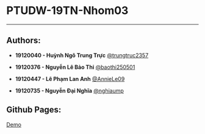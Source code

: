 # PTUDW-19TN-Nhom03

-----------------------------------------

## Authors:
- **19120040 - Huỳnh Ngô Trung Trực** [@trungtruc2357](https://github.com/trungtruc2357)

- **19120376 - Nguyễn Lê Bảo Thi** [@baothi250501](https://github.com/baothi250501)

- **19120447 - Lê Phạm Lan Anh** [@AnnieLe09](https://github.com/AnnieLe09)

- **19120735 - Nguyễn Đại Nghĩa** [@nghiaump](https://github.com/nghiaump)

## Github Pages:
[Demo](https://baothi250501.github.io/PTUDW-19TN-Nhom03/)

